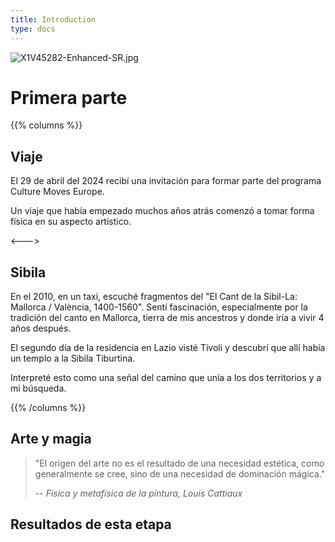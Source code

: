 ```yaml
---
title: Introduction
type: docs
---
```


![X1V45282-Enhanced-SR.jpg](/images/X1V45282-Enhanced-SR.jpg)

# Primera parte

{{% columns %}}
## Viaje

El 29 de abril del 2024 recibí una invitación para formar parte del programa Culture Moves Europe.

Un viaje que había empezado muchos años atrás comenzó a tomar forma física en su aspecto artístico.

<--->

## Sibila

En el 2010, en un taxi, escuché fragmentos del 
"El Cant de la Sibil-La: Mallorca / València, 1400-1560". Sentí fascinación, especialmente por la tradición del canto 
en Mallorca, tierra de mis ancestros y donde iría a vivir 4 años después.

El segundo día de la residencia en Lazio visté Tívoli y descubrí que allí había un templo a la Sibila Tiburtina.

Interpreté esto como una señal del camino que unía a los dos territorios y a mi búsqueda.

{{% /columns %}}


## Arte y magia

> "El origen del arte no es el resultado de una necesidad estética, como generalmente se cree, sino de una necesidad de dominación mágica."
>
> -- <cite> Física y metafísica de la pintura, Louis Cattiaux </cite>


## Resultados de esta etapa



